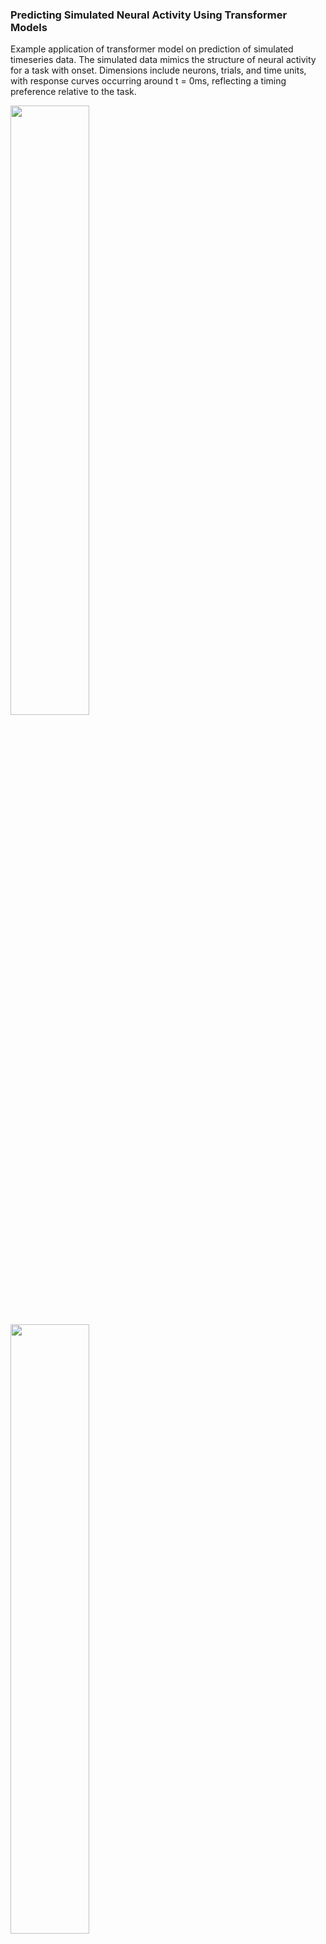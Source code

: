 ### Predicting Simulated Neural Activity Using Transformer Models

Example application of transformer model on prediction of simulated timeseries data. The simulated data mimics the structure of neural activity for a task with onset. Dimensions include neurons, trials, and time units, with response curves occurring around t = 0ms, reflecting a timing preference relative to the task.

<img src="https://github.com/seantanabe/transformer_example_simulated_dt/assets/170565753/c517a3b2-bb35-4b5c-af27-c7eacfe4b533" width="50%" height="50%">


<img src="https://github.com/seantanabe/transformer_example_simulated_dt/assets/170565753/84d758f6-2abb-4ca2-ab29-63c63f681641" width="50%" height="50%">



